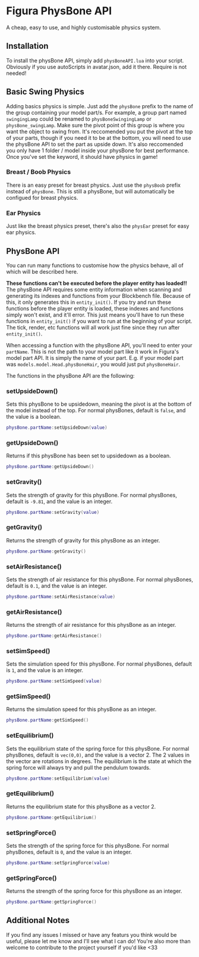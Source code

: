 # Figura PhysBone API
A cheap, easy to use, and highly customisable physics system.
## Installation 
To install the physBone API, simply add `physBoneAPI.lua` into your script. Obviously if you use autoScripts in avatar.json, add it there. Require is not needed!
## Basic Swing Physics
Adding basics physics is simple. Just add the `physBone` prefix to the name of the group containing your model part/s. For example, a group part named `swingingLamp` could be renamed to `physBoneSwingingLamp` or `physBone_swingLamp`. Make sure the pivot point of this group is where you want the object to swing from. It's reccomended you put the pivot at the top of your parts, though if you need it to be at the bottom, you will need to use the physBone API to set the part as upside down. It's also reccomended you only have 1 folder / model inside your physBone for best performance. Once you've set the keyword, it should have physics in game!
### Breast / Boob Physics
There is an easy preset for breast physics. Just use the `physBoob` prefix instead of `physBone`. This is still a physBone, but will automatically be configued for breast physics.
### Ear Physics
Just like the breast physics preset, there's also the `physEar` preset for easy ear physics.
## PhysBone API
You can run many functions to customise how the physics behave, all of which will be described here.

**These functions can't be executed before the player entity has loaded!!**
The physBone API requires some entity information when scanning and generating its indexes and functions from your Blockbench file. Because of this, it only generates this in `entity_init()`. If you try and run these functions before the player entity is loaded, these indexes and functions simply won't exist, and it'll error. This just means you'll have to run these functions in `entity_init()` if you want to run at the beginning of your script. The tick, render, etc functions will all work just fine since they run after `entity_init()`.

When accessing a function with the physBone API, you'll need to enter your `partName`. This is not the path to your model part like it work in Figura's model part API. It is simply the name of your part. E.g. if your model part was `models.model.Head.physBoneHair`, you would just put `physBoneHair`. 

The functions in the physBone API are the following:
### setUpsideDown()
Sets this physBone to be upsidedown, meaning the pivot is at the bottom of the model instead of the top. For normal physBones, default is `false`, and the value is a boolean.
```lua
physBone.partName:setUpsideDown(value)
```
### getUpsideDown()
Returns if this physBone has been set to upsidedown as a boolean.
```lua
physBone.partName:getUpsideDown()
```
### setGravity()
Sets the strength of gravity for this physBone. For normal physBones, default is `-9.81`, and the value is an integer.
```lua
physBone.partName:setGravity(value)
```
### getGravity()
Returns the strength of gravity for this physBone as an integer.
```lua
physBone.partName:getGravity()
```
### setAirResistance()
Sets the strength of air resistance for this physBone. For normal physBones, default is `0.1`, and the value is an integer.
```lua
physBone.partName:setAirResistance(value)
```
### getAirResistance()
Returns the strength of air resistance for this physBone as an integer.
```lua
physBone.partName:getAirResistance()
```
### setSimSpeed()
Sets the simulation speed for this physBone. For normal physBones, default is `1`, and the value is an integer.
```lua
physBone.partName:setSimSpeed(value)
```
### getSimSpeed()
Returns the simulation speed for this physBone as an integer.
```lua
physBone.partName:getSimSpeed()
```
### setEquilibrium()
Sets the equilibrium state of the spring force for this physBone. For normal physBones, default is `vec(0,0)`, and the value is a vector 2. The 2 values in the vector are rotations in degrees. The equilibrium is the state at which the spring force will always try and pull the pendulum towards.
```lua
physBone.partName:setEquilibrium(value)
```
### getEquilibrium()
Returns the equilibrium state for this physBone as a vector 2.
```lua
physBone.partName:getEquilibrium()
```
### setSpringForce()
Sets the strength of the spring force for this physBone. For normal physBones, default is `0`, and the value is an integer.
```lua
physBone.partName:setSpringForce(value)
```
### getSpringForce()
Returns the strength of the spring force for this physBone as an integer.
```lua
physBone.partName:getSpringForce()
```

## Additional Notes
If you find any issues I missed or have any featurs you think would be useful, please let me know and I'll see what I can do! You're also more than welcome to contribute to the project yourself if you'd like <33
